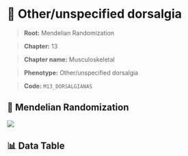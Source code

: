 # 🧪 Other/unspecified dorsalgia

> **Root:** Mendelian Randomization

> **Chapter:** 13  

> **Chapter name:** Musculoskeletal

> **Phenotype:** Other/unspecified dorsalgia  

> **Code:** `M13_DORSALGIANAS`

## 🧬 Mendelian Randomization  

<img src="/MR/Figures/Forward/M13_DORSALGIANAS.png"/>

## 📊 Data Table

<CsvTableMRF src="/MR/Data/Forward/M13_DORSALGIANAS.csv"/>
